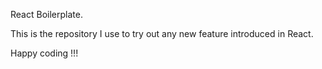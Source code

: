 React Boilerplate.

This is the repository I use to try out any new feature introduced in React.

Happy coding !!!
